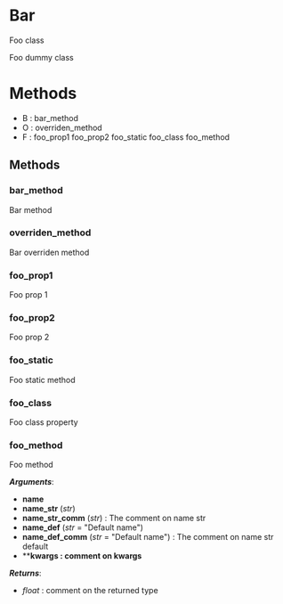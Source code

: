 # Bar



Foo class

Foo dummy class



# Methods
- B : bar_method 
- O : overriden_method 
- F : foo_prop1 foo_prop2 foo_static foo_class foo_method 

## Methods

### bar_method

Bar method




### overriden_method

Bar overriden method




### foo_prop1

Foo prop 1




### foo_prop2

Foo prop 2




### foo_static

Foo static method




### foo_class

Foo class property




### foo_method

Foo method



***Arguments***:
- **name**
- **name_str** (_str_)
- **name_str_comm** (_str_) : The comment on name str
- **name_def** (_str_ = "Default name")
- **name_def_comm** (_str_ = "Default name") : The comment on name str default
- ****kwargs : comment on kwargs**

***Returns***:
- _float_ : comment on the returned type





